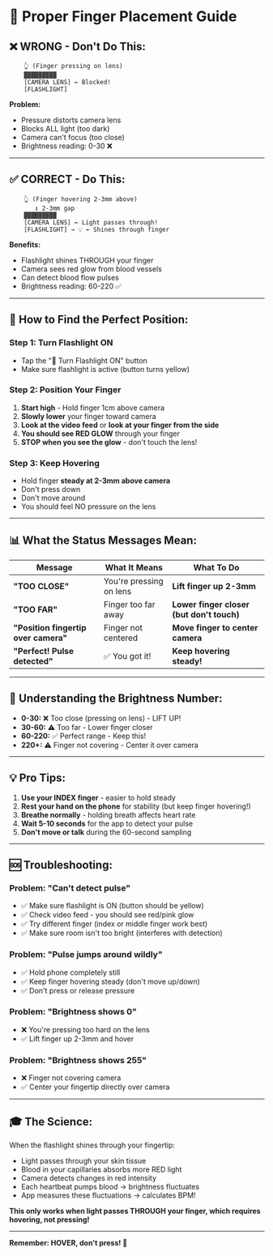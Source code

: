 # 📸 Proper Finger Placement Guide

## ❌ **WRONG - Don't Do This:**

```
    👆 (Finger pressing on lens)
    ▓▓▓▓▓▓▓▓▓
    [CAMERA LENS] ← Blocked!
    [FLASHLIGHT]
```

**Problem:** 
- Pressure distorts camera lens
- Blocks ALL light (too dark)
- Camera can't focus (too close)
- Brightness reading: 0-30 ❌

---

## ✅ **CORRECT - Do This:**

```
    👆 (Finger hovering 2-3mm above)
       ↕️ 2-3mm gap
    ▓▓▓▓▓▓▓▓▓
    [CAMERA LENS] ← Light passes through!
    [FLASHLIGHT] → 💡 ← Shines through finger
```

**Benefits:**
- Flashlight shines THROUGH your finger
- Camera sees red glow from blood vessels
- Can detect blood flow pulses
- Brightness reading: 60-220 ✅

---

## 🎯 **How to Find the Perfect Position:**

### **Step 1: Turn Flashlight ON**
- Tap the "🔦 Turn Flashlight ON" button
- Make sure flashlight is active (button turns yellow)

### **Step 2: Position Your Finger**
1. **Start high** - Hold finger 1cm above camera
2. **Slowly lower** your finger toward camera
3. **Look at the video feed** or **look at your finger from the side**
4. **You should see RED GLOW** through your finger
5. **STOP when you see the glow** - don't touch the lens!

### **Step 3: Keep Hovering**
- Hold finger **steady at 2-3mm above camera**
- Don't press down
- Don't move around
- You should feel NO pressure on the lens

---

## 📊 **What the Status Messages Mean:**

| Message | What It Means | What To Do |
|---------|---------------|------------|
| **"TOO CLOSE"** | You're pressing on lens | **Lift finger up 2-3mm** |
| **"TOO FAR"** | Finger too far away | **Lower finger closer (but don't touch)** |
| **"Position fingertip over camera"** | Finger not centered | **Move finger to center camera** |
| **"Perfect! Pulse detected"** | ✅ You got it! | **Keep hovering steady!** |

---

## 🔢 **Understanding the Brightness Number:**

- **0-30:** ❌ Too close (pressing on lens) - LIFT UP!
- **30-60:** ⚠️ Too far - Lower finger closer
- **60-220:** ✅ Perfect range - Keep this!
- **220+:** ⚠️ Finger not covering - Center it over camera

---

## 💡 **Pro Tips:**

1. **Use your INDEX finger** - easier to hold steady
2. **Rest your hand on the phone** for stability (but keep finger hovering!)
3. **Breathe normally** - holding breath affects heart rate
4. **Wait 5-10 seconds** for the app to detect your pulse
5. **Don't move or talk** during the 60-second sampling

---

## 🆘 **Troubleshooting:**

### Problem: "Can't detect pulse"
- ✅ Make sure flashlight is ON (button should be yellow)
- ✅ Check video feed - you should see red/pink glow
- ✅ Try different finger (index or middle finger work best)
- ✅ Make sure room isn't too bright (interferes with detection)

### Problem: "Pulse jumps around wildly"
- ✅ Hold phone completely still
- ✅ Keep finger hovering steady (don't move up/down)
- ✅ Don't press or release pressure

### Problem: "Brightness shows 0"
- ❌ You're pressing too hard on the lens
- ✅ Lift finger up 2-3mm and hover

### Problem: "Brightness shows 255"
- ❌ Finger not covering camera
- ✅ Center your fingertip directly over camera

---

## 🎓 **The Science:**

When the flashlight shines through your fingertip:
- Light passes through your skin tissue
- Blood in your capillaries absorbs more RED light
- Camera detects changes in red intensity
- Each heartbeat pumps blood → brightness fluctuates
- App measures these fluctuations → calculates BPM!

**This only works when light passes THROUGH your finger, which requires hovering, not pressing!**

---

**Remember: HOVER, don't press! 🚁**
